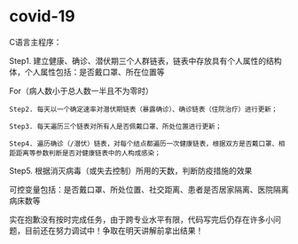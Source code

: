 # covid-19

C语言主程序：

Step1. 建立健康、确诊、潜伏期三个人群链表，链表中存放具有个人属性的结构体，个人属性包括：是否戴口罩、所在位置等

For（病人数小于总人数一半且不为零时）

	Step2. 每天以一个确定速率对潜伏期链表（暴露确诊）、确诊链表（住院治疗）进行更新；

	Step3. 每天遍历三个链表对所有人是否佩戴口罩、所处位置进行更新；

	Step4. 遍历确诊（/潜伏）链表，对每个结点都遍历一次健康链表，根据双方是否戴口罩、相距距离等参数判断是否对健康链表中的人构成感染；

Step5. 根据消灭病毒（或失去控制）所用的天数，判断防疫措施的效果


可控变量包括：是否戴口罩、所处位置、社交距离、患者是否居家隔离、医院隔离病床数等


实在抱歉没有按时完成任务，由于跨专业水平有限，代码写完后仍存在许多小问题，目前还在努力调试中！争取在明天讲解前拿出结果！
